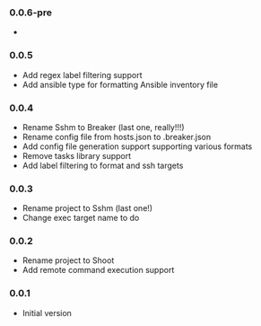 ### 0.0.6-pre
*

### 0.0.5
* Add regex label filtering support
* Add ansible type for formatting Ansible inventory file

### 0.0.4
* Rename Sshm to Breaker (last one, really!!!)
* Rename config file from hosts.json to .breaker.json
* Add config file generation support supporting various formats
* Remove tasks library support
* Add label filtering to format and ssh targets

### 0.0.3
* Rename project to Sshm (last one!)
* Change exec target name to do

### 0.0.2
* Rename project to Shoot
* Add remote command execution support

### 0.0.1
* Initial version
